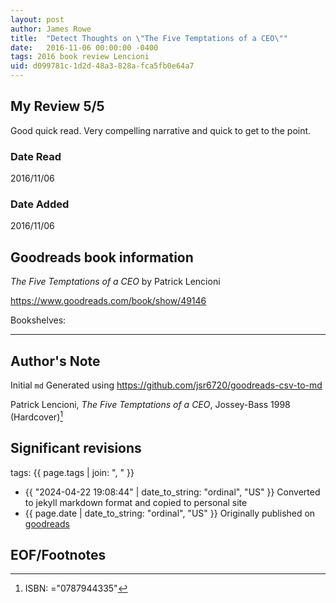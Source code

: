 ```yaml
---
layout: post
author: James Rowe
title:  "Detect Thoughts on \"The Five Temptations of a CEO\""
date:   2016-11-06 00:00:00 -0400
tags: 2016 book review Lencioni 
uid: d099781c-1d2d-48a3-828a-fca5fb0e64a7
---
```




## My Review 5/5

Good quick read. Very compelling narrative and quick to get to the point. 

### Date Read
2016/11/06

### Date Added
2016/11/06

## Goodreads book information

*The Five Temptations of a CEO* by Patrick Lencioni

https://www.goodreads.com/book/show/49146

Bookshelves: 

---

## Author's Note

Initial `md` Generated using https://github.com/jsr6720/goodreads-csv-to-md

Patrick Lencioni, *The Five Temptations of a CEO*,  Jossey-Bass 1998 (Hardcover)[^1]

## Significant revisions

tags: {{ page.tags | join: ", " }} <!-- todo move this somewhere -->

- {{ "2024-04-22 19:08:44" | date_to_string: "ordinal", "US" }} Converted to jekyll markdown format and copied to personal site
- {{ page.date | date_to_string: "ordinal", "US" }} Originally published on [goodreads](https://www.goodreads.com)

## EOF/Footnotes

[^1]: ISBN: ="0787944335"